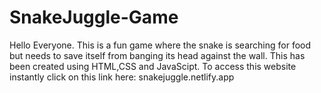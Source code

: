 # SnakeJuggle-Game
Hello Everyone. This is a fun game where the snake is searching for food but needs to save itself from banging its head against the wall. This has been created using HTML,CSS and JavaScipt. To access this website instantly click on this link here: snakejuggle.netlify.app
